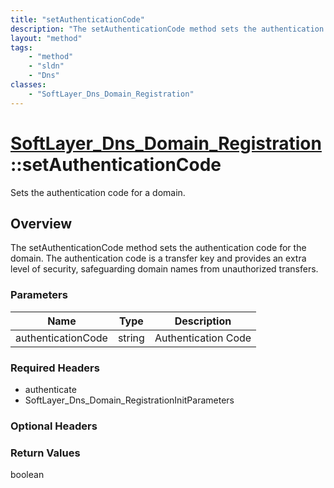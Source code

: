 ```yaml
---
title: "setAuthenticationCode"
description: "The setAuthenticationCode method sets the authentication code for the domain. The authentication code is a transfer key... "
layout: "method"
tags:
    - "method"
    - "sldn"
    - "Dns"
classes:
    - "SoftLayer_Dns_Domain_Registration"
---
```

# [SoftLayer_Dns_Domain_Registration](/reference/services/SoftLayer_Dns_Domain_Registration)::setAuthenticationCode

Sets the authentication code for a domain.


## Overview 
The setAuthenticationCode method sets the authentication code for the domain. The authentication code is a transfer key and provides an extra level of security, safeguarding domain names from unauthorized transfers. 

### Parameters 
|Name | Type | Description |
| --- | --- | --- |
|authenticationCode| string| Authentication Code|


### Required Headers
* authenticate
* SoftLayer_Dns_Domain_RegistrationInitParameters

### Optional Headers

### Return Values
boolean

